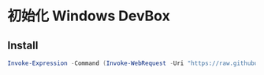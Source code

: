 # 初始化 Windows DevBox

## Install
```powershell
Invoke-Expression -Command (Invoke-WebRequest -Uri "https://raw.githubusercontent.com/dianshu/config/refs/heads/master/Windows/devbox.ps1").Content
```
